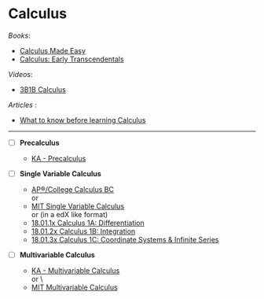 # Calculus

_Books_:

- [Calculus Made Easy](https://calculusmadeeasy.org/)
- [Calculus: Early Transcendentals](<https://math.libretexts.org/Bookshelves/Calculus/Map%3A_Calculus__Early_Transcendentals_(Stewart)>)

_Videos_:

- [3B1B Calculus](https://www.3blue1brown.com/topics/calculus)

_Articles_ :

- [What to know before learning Calculus](https://www.khanacademy.org/math/ap-calculus-ab/ab-limits-new/ap-ab-about/a/ap-calc-prerequisites)

---

- [ ] **Precalculus**

  - [KA - Precalculus](https://www.khanacademy.org/math/precalculus)

- [ ] **Single Variable Calculus**

  - [AP®︎/College Calculus BC](https://www.khanacademy.org/math/ap-calculus-bc) \
    or  
  - [MIT Single Variable Calculus](https://ocw.mit.edu/courses/18-01sc-single-variable-calculus-fall-2010/) \
    or (in a edX like format)  
  - [18.01.1x Calculus 1A: Differentiation](https://openlearninglibrary.mit.edu/courses/course-v1:MITx+18.01.1x+2T2019/about)
  - [ 18.01.2x Calculus 1B: Integration ](https://openlearninglibrary.mit.edu/courses/course-v1:MITx+18.01.2x+3T2019/about)
  - [ 18.01.3x Calculus 1C: Coordinate Systems & Infinite Series ](https://openlearninglibrary.mit.edu/courses/course-v1:MITx+18.01.3x+1T2020/about)

- [ ] **Multivariable Calculus**

  - [KA - Multivariable Calculus](https://www.khanacademy.org/math/multivariable-calculus) \
    or \
  - [MIT Multivariable Calculus](https://ocw.mit.edu/courses/18-02sc-multivariable-calculus-fall-2010/)
